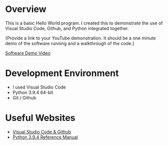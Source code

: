 # Overview

This is a basic Hello World program. I created this to demonstrate the use of Visual Studio Code, Github, and Python integrated together.

{Provide a link to your YouTube demonstration.  It should be a one minute demo of the software running and a walkthrough of the code.}

[Software Demo Video](http://youtube.link.goes.here)

# Development Environment

* I used Visual Studio Code
* Python 3.9.4 64-bit
* Git / Github

# Useful Websites

* [Visual Studio Code & Github](https://code.visualstudio.com/docs/editor/versioncontrol)
* [Python 3.9.4 Reference Manual](https://docs.python.org/3.9/library/index.html)